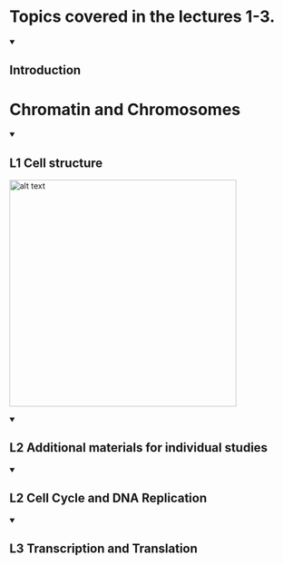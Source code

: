# Topics covered in the lectures 1-3.

<details id=3 open>
<summary><h2> Introduction </h2></summary>

  # Chromatin and Chromosomes 

</details>

<details id=1 open>
<summary><h2> L1 Cell structure</h2></summary>
</details>


<img src="Image" 
  alt="alt text" width="400" height="400">

<details id=2 open>
<summary><h2> L2 Additional materials for individual studies</h2></summary>
</details>

<details id=3 open>
<summary><h2>L2 Cell Cycle and DNA Replication </h2></summary>
</details>

<details id=3 open>
<summary><h2>L3 Transcription and Translation  </h2></summary>
</details>
